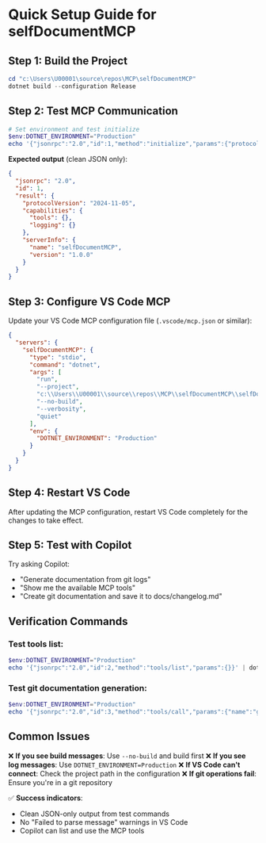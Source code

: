 # Quick Setup Guide for selfDocumentMCP

## Step 1: Build the Project

```powershell
cd "c:\Users\U00001\source\repos\MCP\selfDocumentMCP"
dotnet build --configuration Release
```

## Step 2: Test MCP Communication

```powershell
# Set environment and test initialize
$env:DOTNET_ENVIRONMENT="Production"
echo '{"jsonrpc":"2.0","id":1,"method":"initialize","params":{"protocolVersion":"2024-11-05","capabilities":{},"clientInfo":{"name":"test","version":"1.0.0"}}}' | dotnet run --no-build --verbosity quiet
```

**Expected output** (clean JSON only):

```json
{
  "jsonrpc": "2.0",
  "id": 1,
  "result": {
    "protocolVersion": "2024-11-05",
    "capabilities": {
      "tools": {},
      "logging": {}
    },
    "serverInfo": {
      "name": "selfDocumentMCP",
      "version": "1.0.0"
    }
  }
}
```

## Step 3: Configure VS Code MCP

Update your VS Code MCP configuration file (`.vscode/mcp.json` or similar):

```json
{
  "servers": {
    "selfDocumentMCP": {
      "type": "stdio",
      "command": "dotnet",
      "args": [
        "run",
        "--project",
        "c:\\Users\\U00001\\source\\repos\\MCP\\selfDocumentMCP\\selfDocumentMCP.csproj",
        "--no-build",
        "--verbosity",
        "quiet"
      ],
      "env": {
        "DOTNET_ENVIRONMENT": "Production"
      }
    }
  }
}
```

## Step 4: Restart VS Code

After updating the MCP configuration, restart VS Code completely for the changes to take effect.

## Step 5: Test with Copilot

Try asking Copilot:

- "Generate documentation from git logs"
- "Show me the available MCP tools"
- "Create git documentation and save it to docs/changelog.md"

## Verification Commands

### Test tools list:

```powershell
$env:DOTNET_ENVIRONMENT="Production"
echo '{"jsonrpc":"2.0","id":2,"method":"tools/list","params":{}}' | dotnet run --no-build --verbosity quiet
```

### Test git documentation generation:

```powershell
$env:DOTNET_ENVIRONMENT="Production"
echo '{"jsonrpc":"2.0","id":3,"method":"tools/call","params":{"name":"generate_git_documentation","arguments":{"maxCommits":5}}}' | dotnet run --no-build --verbosity quiet
```

## Common Issues

❌ **If you see build messages**: Use `--no-build` and build first
❌ **If you see log messages**: Use `DOTNET_ENVIRONMENT=Production`
❌ **If VS Code can't connect**: Check the project path in the configuration
❌ **If git operations fail**: Ensure you're in a git repository

✅ **Success indicators**:

- Clean JSON-only output from test commands
- No "Failed to parse message" warnings in VS Code
- Copilot can list and use the MCP tools
